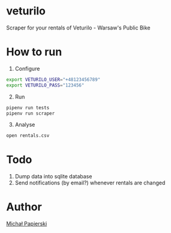 # veturilo
Scraper for your rentals of Veturilo - Warsaw's Public Bike

# How to run

1. Configure

```sh
export VETURILO_USER="+48123456789"
export VETURILO_PASS="123456"
```

2. Run

```sh
pipenv run tests
pipenv run scraper
```

3. Analyse

```sh
open rentals.csv
```

# Todo

1. Dump data into sqlite database
2. Send notifications (by email?) whenever rentals are changed

# Author

[Michał Papierski](michal@papierski.net)
